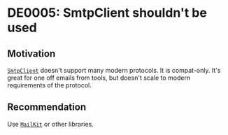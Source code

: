 <!--
T:System.Net.Mail.SmtpClient
-->

# DE0005: SmtpClient shouldn't be used

## Motivation

[`SmtpClient`](https://docs.microsoft.com/dotnet/api/system.net.mail.smtpclient) doesn't support many modern protocols. It is compat-only. It's
great for one off emails from tools, but doesn't scale to modern requirements of the protocol.

## Recommendation

Use [`MailKit`](https://github.com/jstedfast/MailKit) or other libraries.